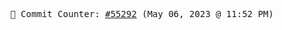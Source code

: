 <p align="center">
    <samp>
        📮 Commit Counter: <a href="https://github.com/Javascript-void0/Javascript-void0/commits/main">#55292</a> (May 06, 2023 @ 11:52 PM)
    </samp>
</p>